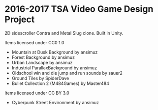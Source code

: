 # 2016-2017 TSA Video Game Design Project
2D sidescroller Contra and Metal Slug clone. Built in Unity.

Items licensed under CC0 1.0
* Mountain at Dusk Background by ansimuz
* Forest Background by ansimuz
* Urban Landscape by ansimuz
* Industrial ParallaxBackground by ansimuz
* Oldschool win and die jump and run sounds by sauer2
* Ground Tiles by SpiderDave
* Bullet Collection 2 (M484Games) by Master484 
	
Items licensed under CC BY 3.0
* Cyberpunk Street Environment by ansimuz



